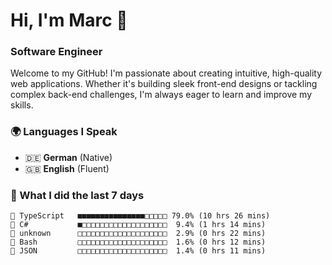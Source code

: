 # Hi, I'm Marc 👋 
### Software Engineer

Welcome to my GitHub! I'm passionate about creating intuitive, high-quality web applications. Whether it's building sleek front-end designs or tackling complex back-end challenges, I'm always eager to learn and improve my skills.  

### 🌍 Languages I Speak  
- 🇩🇪 **German** (Native)  
- 🇬🇧 **English** (Fluent)

### 🤯 What I did the last 7 days

```
🔷 TypeScript   ■■■■■■■■■■■■■■■□□□□□ 79.0% (10 hrs 26 mins)
🔷 C#           ■□□□□□□□□□□□□□□□□□□□  9.4% (1 hrs 14 mins)
📄 unknown      □□□□□□□□□□□□□□□□□□□□  2.9% (0 hrs 22 mins)
📄 Bash         □□□□□□□□□□□□□□□□□□□□  1.6% (0 hrs 12 mins)
📄 JSON         □□□□□□□□□□□□□□□□□□□□  1.4% (0 hrs 11 mins)
```